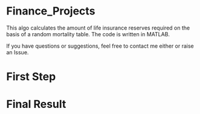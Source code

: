 # Finance_Projects
This algo calculates the amount of life insurance reserves required on the basis of a random mortality table. The code is written in MATLAB.

If you have questions or suggestions, feel free to contact me either or raise an Issue.


# First Step




# Final Result
